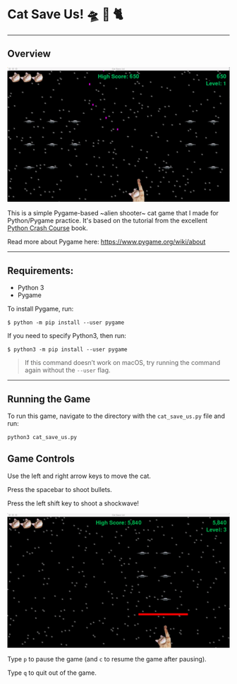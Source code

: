 # Cat Save Us! 🛸 👾 🐈

* * *

## Overview

![gameplay](/images/screenshot.png)

This is a simple Pygame-based ~alien shooter~ cat game that I made for Python/Pygame practice.  It's based on the tutorial from the excellent [Python Crash Course](https://nostarch.com/pythoncrashcourse2e/) book.

Read more about Pygame here: https://www.pygame.org/wiki/about

* * *

## Requirements:
- Python 3
- Pygame


To install Pygame, run:
```
$ python -m pip install --user pygame
```

If you need to specify Python3, then run:
```
$ python3 -m pip install --user pygame
```

> If this command doesn’t work on macOS, try running the command again without the `--user` flag.

* * *

## Running the Game

To run this game, navigate to the directory with the `cat_save_us.py` file and run:

```
python3 cat_save_us.py
```

## Game Controls

Use the left and right arrow keys to move the cat.

Press the spacebar to shoot bullets.

Press the left shift key to shoot a shockwave!

![shockwave](/images/shockwave.png)

Type `p` to pause the game (and `c` to resume the game after pausing).

Type `q` to quit out of the game.
